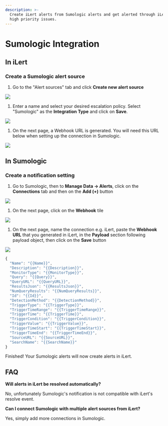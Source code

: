 ```yaml
---
description: >-
  Create iLert alerts from Sumologic alerts and get alerted through iLert for
  high priority issues.
---
```


# Sumologic Integration

## In iLert <a href="#in-ilert" id="in-ilert"></a>

### Create a Sumologic alert source <a href="#create-alert-source" id="create-alert-source"></a>

1. Go to the "Alert sources" tab and click **Create new alert source**

![](../.gitbook/assets/screenshot\_16\_03\_21\_\_16\_37.png)

1. Enter a name and select your desired escalation policy. Select "Sumologic" as the **Integration Type** and click on **Save**.

![](../.gitbook/assets/screenshot\_16\_03\_21\_\_16\_38.png)

1. On the next page, a Webhook URL is generated. You will need this URL below when setting up the connection in Sumologic.

![](../.gitbook/assets/screenshot\_16\_03\_21\_\_16\_39.png)

## In Sumologic <a href="#in-splunk" id="in-splunk"></a>

### Create a notification setting <a href="#create-action-sequences" id="create-action-sequences"></a>

1. Go to Sumologic, then to **Manage Data -> Alerts**, click on the **Connections** tab and then on the **Add (+)** button

![](../.gitbook/assets/screenshot\_16\_03\_21\_\_16\_42.png)

1. On the next page,  click on the **Webhook** tile

![](../.gitbook/assets/screenshot\_16\_03\_21\_\_16\_44.png)

1. On the next page, name the connection e.g. iLert, paste the **Webhook URL** that you generated in iLert, in the **Payload** section following payload object, then click on the **Save** button

![](../.gitbook/assets/screenshot\_16\_03\_21\_\_16\_47.png)

```javascript
{
  "Name": "{{Name}}",
  "Description": "{{Description}}",
  "MonitorType": "{{MonitorType}}",
  "Query": "{{Query}}",
  "QueryURL": "{{QueryURL}}",
  "ResultsJson": "{{ResultsJson}}",
  "NumQueryResults": "{{NumQueryResults}}",
  "Id": "{{Id}}",
  "DetectionMethod": "{{DetectionMethod}}",
  "TriggerType": "{{TriggerType}}",
  "TriggerTimeRange": "{{TriggerTimeRange}}",
  "TriggerTime": "{{TriggerTime}}",
  "TriggerCondition": "{{TriggerCondition}}",
  "TriggerValue": "{{TriggerValue}}",
  "TriggerTimeStart": "{{TriggerTimeStart}}",
  "TriggerTimeEnd": "{{TriggerTimeEnd}}",
  "SourceURL": "{{SourceURL}}",
  "SearchName": "{{SearchName}}"
}
```

Finished! Your Sumologic alerts will now create alerts in iLert.

## FAQ <a href="#faq" id="faq"></a>

**Will alerts in iLert be resolved automatically?**

No, unfortunately Sumologic's notification is not compatible with iLert's resolve event.

**Can I connect Sumologic with multiple alert sources from iLert?**

Yes, simply add more connections in Sumologic.

